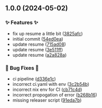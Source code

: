 ## 1.0.0 (2024-05-02)


### ✨ Features ✨

* fix up resume a little bit ([3825afc](https://github.com/kirinnee/resume/commit/3825afcb2cd5121613abb006756b6e3312fc1c12))
* initial commit ([54ed0ea](https://github.com/kirinnee/resume/commit/54ed0ea2784a7f526edb835a58c60439a8f04cd0))
* update resume ([715ad08](https://github.com/kirinnee/resume/commit/715ad08ec2899de122d9df6197180a2cedd6bdf3))
* update resume ([3e511ff](https://github.com/kirinnee/resume/commit/3e511ff41d339bbde93404ac3fa05c0ea3fb18da))
* update resume ([a2a828a](https://github.com/kirinnee/resume/commit/a2a828aac070adc92eb7fa4cf5ab7aaebaf649e5))


### 🐛 Bug Fixes 🐛

* ci pipeline ([d336e1c](https://github.com/kirinnee/resume/commit/d336e1c96dd5ebc4c16151a745f2cf74a457fd2b))
* incorrect ci.yaml with env ([3c2b54b](https://github.com/kirinnee/resume/commit/3c2b54b98d78e404c1f45108195275e495172cef))
* incorrect nix env for CI ([cb71c4d](https://github.com/kirinnee/resume/commit/cb71c4deef3ba6eea422d549297920eed372824a))
* incorrect propogation of error ([b268b16](https://github.com/kirinnee/resume/commit/b268b162d2e288f5196a5fe4ad2d1d3df9ab99cc))
* missing releaser script ([91eda7b](https://github.com/kirinnee/resume/commit/91eda7bd07389d02008f71ae0b1fb610fb294af5))
